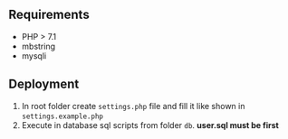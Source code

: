 ## Requirements
* PHP > 7.1
* mbstring
* mysqli

## Deployment
1. In root folder create `settings.php` file and fill it like shown in `settings.example.php`
2. Execute in database sql scripts from folder `db`. **user.sql must be first**
